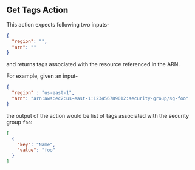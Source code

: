 ## Get Tags Action


This action expects following two inputs-

```json
{
  "region": "",
  "arn": ""
}
```

and returns tags associated with the resource referenced in the ARN.

For example, given an input-
```json
{
  "region" : "us-east-1",
  "arn": "arn:aws:ec2:us-east-1:123456789012:security-group/sg-foo"
}
```

the output of the action would be list of tags associated with the security group `foo`:

```json
[
  {
    "key": "Name",
    "value": "foo"
  }
]
```
